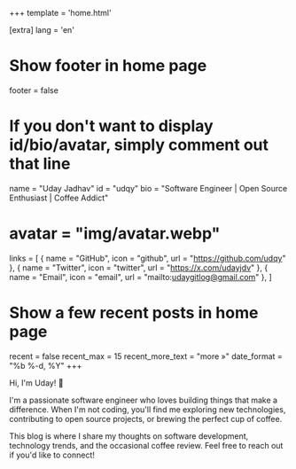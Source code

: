 +++
template = 'home.html'

[extra]
lang = 'en'

# Show footer in home page
footer = false

# If you don't want to display id/bio/avatar, simply comment out that line
name = "Uday Jadhav"
id = "udqy"
bio = "Software Engineer | Open Source Enthusiast | Coffee Addict"
# avatar = "img/avatar.webp"
links = [
    { name = "GitHub", icon = "github", url = "https://github.com/udqy" },
    { name = "Twitter", icon = "twitter", url = "https://x.com/udayjdv" },
    { name = "Email", icon = "email", url = "mailto:udaygitlog@gmail.com" },
]

# Show a few recent posts in home page
recent = false
recent_max = 15
recent_more_text = "more »"
date_format = "%b %-d, %Y"
+++

Hi, I'm Uday! 👋

I'm a passionate software engineer who loves building things that make a difference. When I'm not coding, you'll find me exploring new technologies, contributing to open source projects, or brewing the perfect cup of coffee.

This blog is where I share my thoughts on software development, technology trends, and the occasional coffee review. Feel free to reach out if you'd like to connect!
